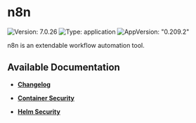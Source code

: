 # n8n

![Version: 7.0.26](https://img.shields.io/badge/Version-7.0.26-informational?style=flat-square) ![Type: application](https://img.shields.io/badge/Type-application-informational?style=flat-square) ![AppVersion: "0.209.2"](https://img.shields.io/badge/AppVersion-"0.209.2"-informational?style=flat-square)

n8n is an extendable workflow automation tool.

## Available Documentation

- [**Changelog**](CHANGELOG)

- [**Container Security**](container-security)

- [**Helm Security**](helm-security)

